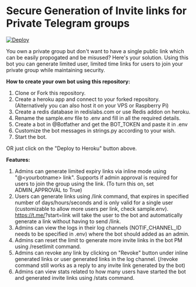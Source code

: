 # Secure Generation of Invite links for Private Telegram groups

[![Deploy](https://www.herokucdn.com/deploy/button.svg)](https://heroku.com/deploy)

You own a private group but don't want to have a single public link which can be easily propogated and be misused?
Here's your solution. Using this bot you can generate limited user, limited time links for users to join your private group while maintaining security.

**How to create your own bot using this repository:**

1. Clone or Fork this repository.
2. Create a heroku app and connect to your forked repository. (Alternatively you can also host it on your VPS or Raspberry Pi)
3. Create a redis database in redislabs.com or use Redis addon on heroku.
4. Rename the sample.env file to .env and fill in all the required details.
5. Create a bot in @Botfather and get the BOT_TOKEN and paste it in .env
6. Customize the bot messages in strings.py according to your wish.
7. Start the bot.

OR just click on the "Deploy to Heroku" button above.

**Features:**

1. Admins can generate limited expiry links via inline mode using "@\<yourbotname\> link". Supports if admin approval is required for users to join the group using the link. (To turn this on, set ADMIN_APPROVAL to True)
2. Users can generate links using /link command, that expires in specified number of days/hours/seconds and is only valid for a single user (customizable to allow more users per link, check sample.env). https://t.me/<yourbotname>?start=link will take the user to the bot and automatically generate a link without having to send /link.
3. Admins can view the logs in their log channels (NOTIF_CHANNEL_ID needs to be specified in .env) where the bot should added as an admin.
4. Admins can reset the limit to generate more invite links in the bot PM using /resetlimit command.
5. Admins can revoke any link by clicking on "Revoke" button under inline generated links or user generated links in the log channel. (/revoke command still works as a reply to any invite link generated by the bot)
6. Admins can view stats related to how many users have started the bot and generated invite links using /stats command.
